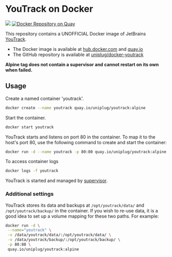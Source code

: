 # YouTrack on Docker
	
[![](https://badge.imagelayers.io/uniplug/youtrack:latest.svg)](https://imagelayers.io/?images=uniplug/youtrack:latest 'Get your own badge on imagelayers.io')
[![Docker Repository on Quay](https://quay.io/repository/uniplug/youtrack/status "Docker Repository on Quay")](https://quay.io/repository/uniplug/youtrack)


This repository contains a UNOFFICIAL Docker image of JetBrains [YouTrack](http://www.jetbrains.com/youtrack).

* The Docker image is available at [hub.docker.com](https://hub.docker.com/r/uniplug/youtrack/) and [quay.io](https://quay.io/repository/uniplug/youtrack)
* The GitHub repository is available at [uniplug/docker-youtrack](https://github.com/uniplug/youtrack-docker)

**Alpine tag does not contain a supervisor and cannot restart on its own when failed.**

## Usage

Create a named container 'youtrack'.

```bash
docker create --name youtrack quay.io/uniplug/youtrack:alpine
```

Start the container.

```bash
docker start youtrack
```

YouTrack starts and listens on port 80 in the container.
To map it to the host's port 80, use the following command to create and start the container:

```bash
docker run -d --name youtrack -p 80:80 quay.io/uniplug/youtrack:alpine
```

To access container logs

```bash
docker logs -f youtrack
```

YouTrack is started and managed by [supervisor](http://supervisord.org/).

### Additional settings

YouTrack stores its data and backups at ```/opt/youtrack/data/``` and ```/opt/youtrack/backup/``` in the container.
If you wish to re-use data, it is a good idea to set up a volume mapping for these two paths. For example:

```bash
docker run -d \
 --name="youtrack" \
 -v /data/youtrack/data/:/opt/youtrack/data/ \
 -v /data/youtrack/backup/:/opt/youtrack/backup/ \
 -p 80:80 \
 quay.io/uniplug/youtrack:alpine
```
